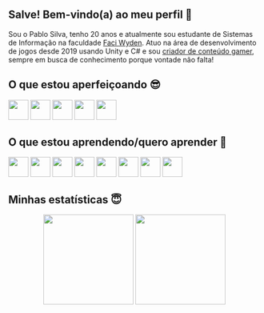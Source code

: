 ## Salve! Bem-vindo(a) ao meu perfil 🤗

Sou o Pablo Silva, tenho 20 anos e atualmente sou estudante de Sistemas de Informação na faculdade [Faci Wyden](https://www.google.com/search?q=faci+wyden&oq=faci+wyden&gs_lcrp=EgZjaHJvbWUyBggAEEUYOTIGCAEQRRg8MgYIAhBFGDwyBggDEEUYPNIBCTIyNTBqMGoxNagCCLACAQ&sourceid=chrome&ie=UTF-8). Atuo na área de desenvolvimento de jogos desde 2019 usando Unity e C# e sou [criador de conteúdo gamer](https://www.youtube.com/@sn4kedev), sempre em busca de conhecimento porque vontade não falta!

## O que estou aperfeiçoando 😎
<div style="display: inline-block">
  <img src="https://cdn.discordapp.com/attachments/1272016086291841136/1351785872797863968/U.D-7a606e31.png?ex=67dba433&is=67da52b3&hm=387a84b3bb29ce4c26dbb42021e3d36d4e55b1bf87d36848259712cb54ee5ce3&" height="40" />
  <img src="https://cdn.discordapp.com/attachments/1272016086291841136/1351786926709014581/CsharpLogo.png?ex=67dba52e&is=67da53ae&hm=624137bb34ec39e2215c8d1ddf1e806cdda7aadd748c5e44509ebbf3d9772e1a&" height="40" />
  <img src="https://cdn.jsdelivr.net/gh/devicons/devicon@latest/icons/vscode/vscode-original.svg" height="40" />
  <img src="https://cdn.jsdelivr.net/gh/devicons/devicon@latest/icons/blender/blender-original.svg" height="40" />
  <img src="https://cdn.jsdelivr.net/gh/devicons/devicon@latest/icons/photoshop/photoshop-original.svg" height="40" />
</div>
          
## O que estou aprendendo/quero aprender 🥰
<div style="display: inline-block"> 
  <img src="https://cdn.jsdelivr.net/gh/devicons/devicon@latest/icons/godot/godot-original.svg" height="40" />
  <img src="https://cdn.jsdelivr.net/gh/devicons/devicon@latest/icons/python/python-original.svg" height="40" />
  <img src="https://cdn.jsdelivr.net/gh/devicons/devicon@latest/icons/c/c-original.svg" height="40" />
  <img src="https://cdn.jsdelivr.net/gh/devicons/devicon@latest/icons/cplusplus/cplusplus-original.svg" height="40" />
  <img src="https://cdn.jsdelivr.net/gh/devicons/devicon@latest/icons/html5/html5-original.svg" height="40" />
  <img src="https://cdn.jsdelivr.net/gh/devicons/devicon@latest/icons/css3/css3-original.svg" height="40" />
  <img src="https://cdn.jsdelivr.net/gh/devicons/devicon@latest/icons/javascript/javascript-original.svg" height="40" />
  <img src="https://cdn.jsdelivr.net/gh/devicons/devicon@latest/icons/nodejs/nodejs-plain-wordmark.svg" height="40" />
</div>

## Minhas estatísticas 😇
<div align="center">
  <img src="https://github-readme-stats.vercel.app/api?username=pablosilva2004&show_icons=true&theme=radical" height="180">
  <img src="https://github-readme-stats.vercel.app/api/top-langs/?username=pablosilva2004&layout=compact" height="180">
</div>






